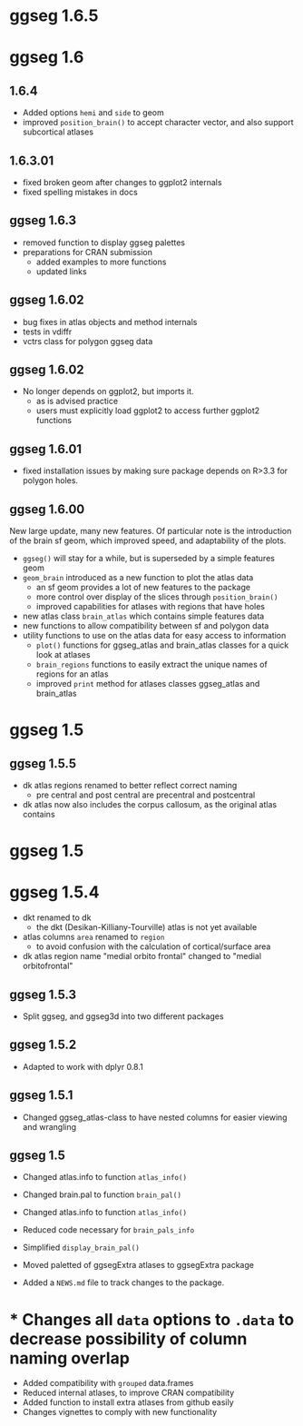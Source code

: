 # ggseg 1.6.5

# ggseg 1.6

## 1.6.4
* Added options `hemi` and `side` to geom
* improved `position_brain()` to accept character vector, and also support subcortical atlases

## 1.6.3.01
* fixed broken geom after changes to ggplot2 internals  
* fixed spelling mistakes in docs

## ggseg 1.6.3
* removed function to display ggseg palettes
* preparations for CRAN submission
    * added examples to more functions
    * updated links

## ggseg 1.6.02
* bug fixes in atlas objects and method internals
* tests in vdiffr
* vctrs class for polygon ggseg data

## ggseg 1.6.02

* No longer depends on ggplot2, but imports it.
   * as is advised practice
   * users must explicitly load ggplot2 to access further ggplot2 functions

## ggseg 1.6.01

* fixed installation issues by making sure package depends on R>3.3 for polygon holes.

## ggseg 1.6.00

New large update, many new features.
Of particular note is the introduction of the brain sf geom, which improved speed,
and adaptability of the plots.

- `ggseg()` will stay for a while, but is superseded by a simple features geom  
- `geom_brain` introduced as a new function to plot the atlas data  
   - an sf geom provides a lot of new features to the package  
   - more control over display of the slices through `position_brain()`  
   - improved capabilities for atlases with regions that have holes  
- new atlas class `brain_atlas` which contains simple features data  
- new functions to allow compatibility between sf and polygon data   
- utility functions to use on the atlas data for easy access to information  
   - `plot()` functions for ggseg_atlas and brain_atlas classes for a quick look at atlases  
   - `brain_regions` functions to easily extract the unique names of regions for an atlas  
   - improved `print` method for atlases classes ggseg_atlas and brain_atlas  


# ggseg 1.5

## ggseg 1.5.5
- dk atlas regions renamed to better reflect correct naming  
    - pre central and post central are precentral and postcentral  
- dk atlas now also includes the corpus callosum, as the original atlas contains  


# ggseg 1.5

# ggseg 1.5.4

* dkt renamed to dk  
    - the dkt (Desikan-Killiany-Tourville) atlas is not yet available  
* atlas columns `area` renamed to `region`  
    - to avoid confusion with the calculation of cortical/surface area  
* dk atlas region name "medial orbito frontal" changed to "medial orbitofrontal"  

## ggseg 1.5.3
* Split ggseg, and ggseg3d into two different packages

## ggseg 1.5.2
* Adapted to work with dplyr 0.8.1

## ggseg 1.5.1

* Changed ggseg_atlas-class to have nested columns for easier viewing and wrangling

## ggseg 1.5

* Changed atlas.info to function `atlas_info()`
* Changed brain.pal to function `brain_pal()`
* Changed atlas.info to function `atlas_info()`
* Reduced code necessary for `brain_pals_info`
* Simplified `display_brain_pal()`
* Moved paletted of ggsegExtra atlases to ggsegExtra package

* Added a `NEWS.md` file to track changes to the package.
# * Changes all `data` options to `.data` to decrease possibility of column naming overlap
* Added compatibility with `grouped` data.frames
* Reduced internal atlases, to improve CRAN compatibility
* Added function to install extra atlases from github easily
* Changes vignettes to comply with new functionality
